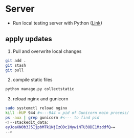 # Server

 - Run local testing server with Python ([Link](https://developer.mozilla.org/en-US/docs/Learn/Common_questions/set_up_a_local_testing_server))

## apply updates

 1. Pull and overwrite local changes
```bash
git add .
git stash
git pull
```
2. compile static files
```bash
python manage.py collectstatic
```
3. reload nginx and gunicorn
```bash
sudo systemctl reload nginx
kill -HUP 944 #<---944 = pid of Gunicorn main process/
ps -aux | grep gunicorn #<--- to find pid
<!--stackedit_data:
eyJoaXN0b3J5IjpbMTk1NjIzODc1Nyw1NTU3ODE1MzddfQ==
-->